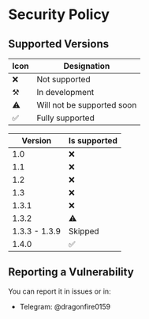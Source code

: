 # Security Policy

## Supported Versions

| Icon      | Designation                |
| --------- | -------------------------- |
| ❌        | Not supported              |
| ⚒️        | In development             |
| ⚠️        | Will not be supported soon |
| ✅        | Fully supported            |

| Version       | Is supported  |
| ------------- | ------------- |
| 1.0           | ❌            |
| 1.1           | ❌            |
| 1.2           | ❌            |
| 1.3           | ❌            |
| 1.3.1         | ❌            |
| 1.3.2         | ⚠️            |
| 1.3.3 - 1.3.9 | Skipped       |
| 1.4.0         | ✅            |

## Reporting a Vulnerability

You can report it in issues or in:
 - Telegram: @dragonfire0159
